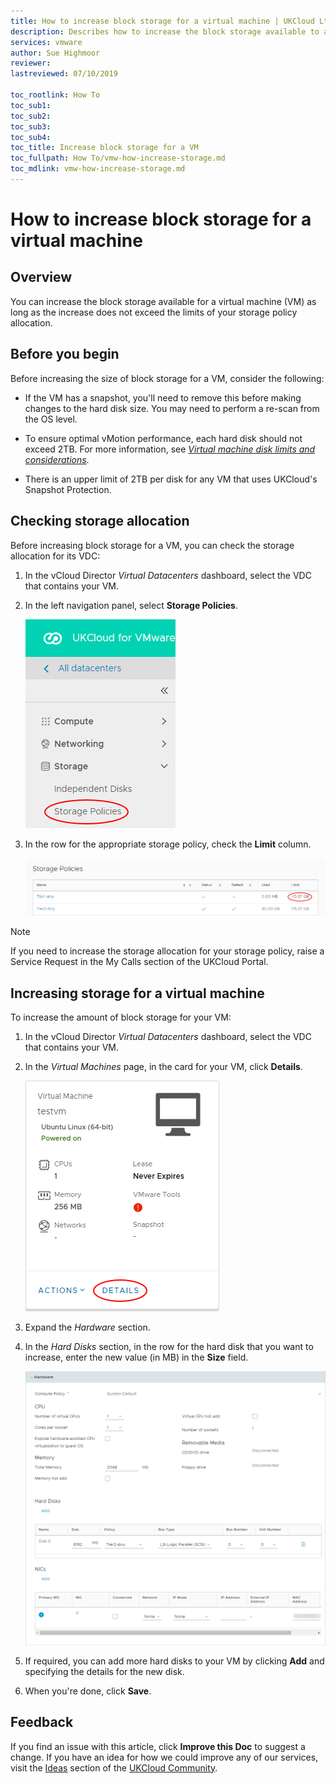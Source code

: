 ```yaml
---
title: How to increase block storage for a virtual machine | UKCloud Ltd
description: Describes how to increase the block storage available to a virtual machine (VM)
services: vmware
author: Sue Highmoor
reviewer:
lastreviewed: 07/10/2019

toc_rootlink: How To
toc_sub1:
toc_sub2:
toc_sub3:
toc_sub4:
toc_title: Increase block storage for a VM
toc_fullpath: How To/vmw-how-increase-storage.md
toc_mdlink: vmw-how-increase-storage.md
---
```


# How to increase block storage for a virtual machine

## Overview

You can increase the block storage available for a virtual machine (VM) as long as the increase does not exceed the limits of your storage policy allocation.

## Before you begin

Before increasing the size of block storage for a VM, consider the following:

- If the VM has a snapshot, you'll need to remove this before making changes to the hard disk size. You may need to perform a re-scan from the OS level.

- To ensure optimal vMotion performance, each hard disk should not exceed 2TB. For more information, see [*Virtual machine disk limits and considerations*](vmw-ref-vmdk-limits.md).

- There is an upper limit of 2TB per disk for any VM that uses UKCloud's Snapshot Protection.

## Checking storage allocation

Before increasing block storage for a VM, you can check the storage allocation for its VDC:

1. In the vCloud Director *Virtual Datacenters* dashboard, select the VDC that contains your VM.

2. In the left navigation panel, select **Storage Policies**.

    ![Storage Policies menu option in vCloud Director](images/vmw-vcd-mnu-storage-policies.png)

3. In the row for the appropriate storage policy, check the **Limit** column.

    ![Storage policy limit](images/vmw-vcd-storage-limit.png)

> [!NOTE]
> If you need to increase the storage allocation for your storage policy, raise a Service Request in the My Calls section of the UKCloud Portal.

## Increasing storage for a virtual machine

To increase the amount of block storage for your VM:

1. In the vCloud Director *Virtual Datacenters* dashboard, select the VDC that contains your VM.

2. In the *Virtual Machines* page, in the card for your VM, click **Details**.

    ![VM Details menu option](images/vmw-vcd-mnu-vm-details.png)

3. Expand the *Hardware* section.

4. In the *Hard Disks* section, in the row for the hard disk that you want to increase, enter the new value (in MB) in the **Size** field.

    ![Hard disk size](images/vmw-vcd-vm-hardware.png)

5. If required, you can add more hard disks to your VM by clicking **Add** and specifying the details for the new disk.

6. When you're done, click **Save**.

## Feedback

If you find an issue with this article, click **Improve this Doc** to suggest a change. If you have an idea for how we could improve any of our services, visit the [Ideas](https://community.ukcloud.com/ideas) section of the [UKCloud Community](https://community.ukcloud.com).
